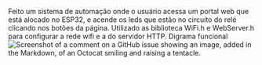 Feito um sistema de automação onde o usuário acessa um portal web que está alocado no ESP32, e acende os leds que estão no circuito do relé clicando nos botões da página.
Utilizado as biblioteca WiFi.h e WebServer.h para configurar a rede wifi e a do servidor HTTP.
Digrama funcional
![Screenshot of a comment on a GitHub issue showing an image, added in the Markdown, of an Octocat smiling and raising a tentacle.]()
